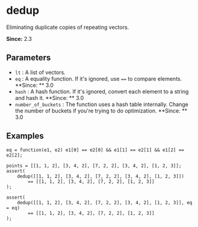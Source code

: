 # dedup

Eliminating duplicate copies of repeating vectors. 

**Since:** 2.3

## Parameters

- `lt` : A list of vectors.
- `eq` : A equality function. If it's ignored, use `==` to compare elements. **Since: ** 3.0
- `hash` : A hash function. If it's ignored, convert each element to a string and hash it. **Since: ** 3.0
- `number_of_buckets` : The function uses a hash table internally. Change the number of buckets if you're trying to do optimization. **Since: ** 3.0

## Examples

    eq = function(e1, e2) e1[0] == e2[0] && e1[1] == e2[1] && e1[2] == e2[2];

    points = [[1, 1, 2], [3, 4, 2], [7, 2, 2], [3, 4, 2], [1, 2, 3]];
    assert(
        dedup([[1, 1, 2], [3, 4, 2], [7, 2, 2], [3, 4, 2], [1, 2, 3]]) 
            == [[1, 1, 2], [3, 4, 2], [7, 2, 2], [1, 2, 3]]
    );

    assert(
        dedup([[1, 1, 2], [3, 4, 2], [7, 2, 2], [3, 4, 2], [1, 2, 3]], eq = eq) 
            == [[1, 1, 2], [3, 4, 2], [7, 2, 2], [1, 2, 3]]
    );